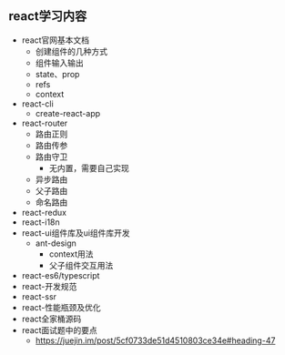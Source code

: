 ## react学习内容

* react官网基本文档
  * 创建组件的几种方式
  * 组件输入输出
  * state、prop
  * refs
  * context
* react-cli
  * create-react-app
* react-router
  * 路由正则
  * 路由传参
  * 路由守卫
    * 无内置，需要自己实现
  * 异步路由
  * 父子路由
  * 命名路由
* react-redux
* react-i18n
* react-ui组件库及ui组件库开发
  * ant-design
    * context用法
    * 父子组件交互用法
* react-es6/typescript
* react-开发规范
* react-ssr
* react-性能瓶颈及优化
* react全家桶源码
* react面试题中的要点
  * https://juejin.im/post/5cf0733de51d4510803ce34e#heading-47
